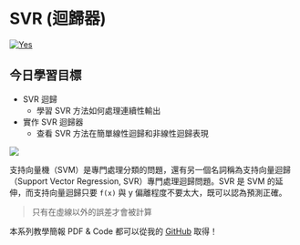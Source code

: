 # SVR (迴歸器)
[![Yes](https://img.youtube.com/vi/SllTSgZPdWQ/0.jpg)](https://www.youtube.com/watch?v=SllTSgZPdWQ)

## 今日學習目標
- SVR 迴歸
    - 學習 SVR 方法如何處理連續性輸出
- 實作 SVR 迴歸器
    - 查看 SVR 方法在簡單線性迴歸和非線性迴歸表現

![](https://i.imgur.com/0urUYht.png)

支持向量機（SVM）是專門處理分類的問題，還有另一個名詞稱為支持向量迴歸（Support Vector Regression, SVR）專門處理迴歸問題。SVR 是 SVM 的延伸，而支持向量迴歸只要 `f(x)` 與 y 偏離程度不要太大，既可以認為預測正確。

> 只有在虛線以外的誤差才會被計算


本系列教學簡報 PDF & Code 都可以從我的 [GitHub](https://github.com/andy6804tw/2020-12th-ironman) 取得！